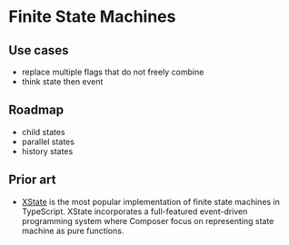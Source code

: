 ---
---

# Finite State Machines

## Use cases

- replace multiple flags that do not freely combine
- think state then event

## Roadmap

- child states
- parallel states
- history states

## Prior art

- [XState](https://stately.ai/docs/xstate) is the most popular implementation of finite state machines in TypeScript. XState incorporates a full-featured event-driven programming system where Composer focus on representing state machine as pure functions.
